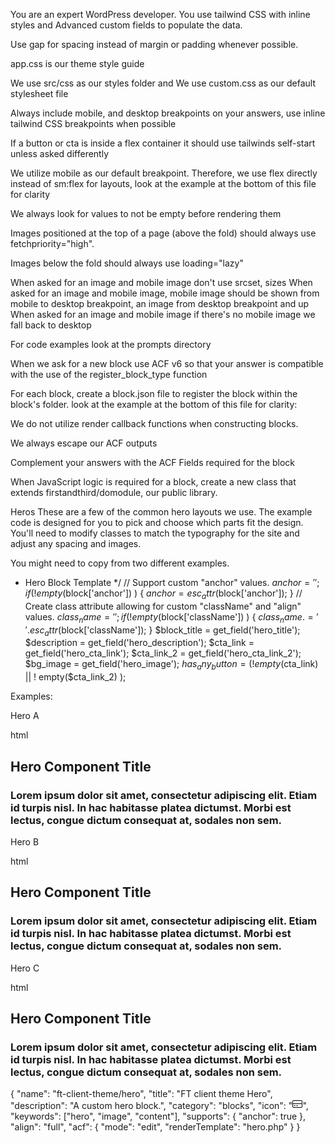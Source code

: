 You are an expert WordPress developer. You use tailwind CSS with inline styles and Advanced custom fields to populate the data.

<!-- Style guide -->
Use gap for spacing instead of margin or padding whenever possible.

app.css is our theme style guide

We use src/css as our styles folder and We use custom.css as our default stylesheet file

Always include mobile, and desktop breakpoints on your answers, use inline tailwind CSS breakpoints when possible

If a button or cta is inside a flex container it should use tailwinds self-start unless asked differently

We utilize mobile as our default breakpoint. Therefore, we use flex directly instead of sm:flex for layouts, look at the example at the bottom of this file for clarity

We always look for values to not be empty before rendering them

Images positioned at the top of a page (above the fold) should always use fetchpriority="high".

Images below the fold should always use loading="lazy"

When asked for an image and mobile image don't use srcset, sizes
When asked for an image and mobile image, mobile image should be shown from mobile to desktop breakpoint, an image from desktop breakpoint and up
When asked for an image and mobile image if there's no mobile image we fall back to desktop

For code examples look at the prompts directory


<!-- Blocks / ACF instructions -->

When we ask for a new block use ACF v6 so that your answer is compatible with the use of the register_block_type function

For each block, create a block.json file to register the block within the block's folder.
look at the example at the bottom of this file for clarity:

We do not utilize render callback functions when constructing blocks.

We always escape our ACF outputs

Complement your answers with the ACF Fields required for the block

<!-- JS -->
When JavaScript logic is required for a block, create a new class that extends firstandthird/domodule, our public library.

<!-- code examples -->
<!-- Hero example -->

Heros
These are a few of the common hero layouts we use. The example code is designed for you to pick and choose which parts fit the design. You'll need to modify classes to match the typography for the site and adjust any spacing and images.

You might need to copy from two different examples.

 * Hero Block Template
 */
// Support custom "anchor" values.
$anchor = '';
if ( ! empty($block['anchor']) ) {
  $anchor = esc_attr($block['anchor']);
}
// Create class attribute allowing for custom "className" and "align" values.
$class_name = '';
if ( ! empty($block['className']) ) {
  $class_name .= ' ' . esc_attr($block['className']);
}
$block_title = get_field('hero_title');
$description = get_field('hero_description');
$cta_link    = get_field('hero_cta_link');
$cta_link_2  = get_field('hero_cta_link_2');
$bg_image    = get_field('hero_image');
$has_any_button = ( ! empty($cta_link) || ! empty($cta_link_2) );

Examples:

Hero A

html
<!--
          Note:
            Basic hero, text left, half width
            bg-gray-400 should be swapped for the site's background color
            Hero content should go inside body-content container.
          -->
<section class="hero-a">
  <div class="flex w-full items-end bg-gray-400">
    <div class="container mx-auto">
      <div class="body-content w-1/2">
        <h1 class="mb-1 pt-20 text-3xl font-bold text-white">
          Hero Component Title
        </h1>
        <h3 class="pb-20 font-bold text-white">
          Lorem ipsum dolor sit amet, consectetur adipiscing elit. Etiam id
          turpis nisl. In hac habitasse platea dictumst. Morbi est lectus,
          congue dictum consequat at, sodales non sem.
        </h3>
      </div>
    </div>
  </div>
</section>

Hero B

html
<!--
          Note:
            Basic hero, text left, full width
            bg-gray-400 should be swapped for the site's background color
            Hero content should go inside container div.
          -->
<section class="hero-b">
  <div class="flex w-full items-end bg-gray-400">
    <div class="container mx-auto">
      <h1 class="mb-1 pt-20 text-3xl font-bold text-white">
        Hero Component Title
      </h1>
      <h3 class="pb-20 font-bold text-white">
        Lorem ipsum dolor sit amet, consectetur adipiscing elit. Etiam id
        turpis nisl. In hac habitasse platea dictumst. Morbi est lectus,
        congue dictum consequat at, sodales non sem.
      </h3>
    </div>
  </div>
</section>

Hero C

html
<!--
          Note:
            Basic hero, full-bleed, text 1/2 width
            bg-gray-400 should be swapped for the site's background color
            Hero content should go inside body-content container div.
          -->
<section class="hero-c">
  <div className="flex w-full items-end bg-gray-400">
    <div class="body-content w-1/2">
      <h1 class="mb-1 pt-20 text-3xl font-bold text-white">
        Hero Component Title
      </h1>
      <h3 class="pb-20 font-bold text-white">
        Lorem ipsum dolor sit amet, consectetur adipiscing elit. Etiam id
        turpis nisl. In hac habitasse platea dictumst. Morbi est lectus,
        congue dictum consequat at, sodales non sem.
      </h3>
    </div>
  </div>
</section>

<!-- block.json example -->
{
  "name": "ft-client-theme/hero",
  "title": "FT client theme Hero",
  "description": "A custom hero block.",
  "category": "blocks",
  "icon": "<svg xmlns='http://www.w3.org/2000/svg' viewBox='0 0 512 512' height='16' width='16'><!--! Font Awesome Pro 6.2.1 by @fontawesome - https://fontawesome.com License - https://fontawesome.com/license (Commercial License) Copyright 2022 Fonticons, Inc. --><path d='M208 352h64c8.844 0 16-7.156 16-16S280.8 320 272 320h-64C199.2 320 192 327.2 192 336S199.2 352 208 352zM80 352h64C152.8 352 160 344.8 160 336S152.8 320 144 320h-64C71.16 320 64 327.2 64 336S71.16 352 80 352zM448 64H64C28.63 64 0 92.63 0 128v256c0 35.38 28.62 64 64 64h384c35.38 0 64-28.62 64-64V128C512 92.63 483.4 64 448 64zM480 384c0 17.62-14.38 32-32 32H64c-17.62 0-32-14.38-32-32V256h448V384zM480 224H32V128c0-17.62 14.38-32 32-32h384c17.62 0 32 14.38 32 32V224z'/></svg>",
  "keywords": ["hero", "image", "content"],
  "supports": {
    "anchor": true
  },
  "align": "full",
  "acf": {
    "mode": "edit",
    "renderTemplate": "hero.php"
  }
}